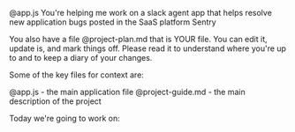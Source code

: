 @app.js You're helping me work on a slack agent app that helps resolve new application bugs posted in the SaaS platform Sentry

You also have a file @project-plan.md that is YOUR file. You can edit it, update is, and mark things off. Please read it to understand where you're up to and to keep a diary of your changes.

Some of the key files for context are:

@app.js - the main application file
@project-guide.md - the main description of the project

Today we're going to work on: